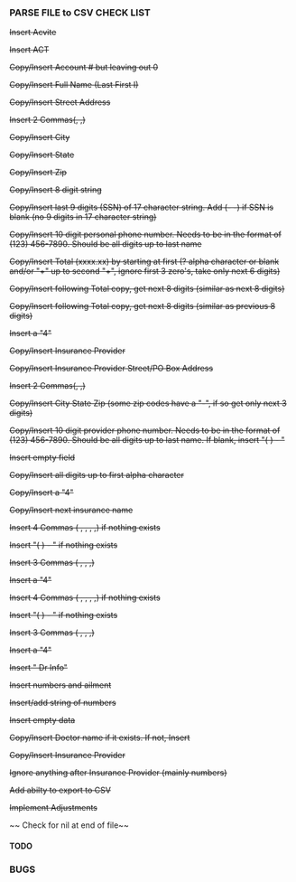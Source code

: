 ### PARSE FILE to CSV CHECK LIST

~~Insert Acvite~~

~~Insert ACT~~

~~Copy/Insert Account # but leaving out 0~~

~~Copy/Insert Full Name (Last First I)~~

~~Copy/Insert Street Address~~

~~Insert 2 Commas(, ,)~~

~~Copy/Insert City~~

~~Copy/Insert State~~

~~Copy/Insert Zip~~

~~Copy/Insert 8 digit string~~

~~Copy/Insert last 9 digits (SSN) of 17 character string. Add (- -) if SSN is blank (no 9 digits in 17 character string)~~

~~Copy/Insert 10 digit personal phone number. Needs to be in the format of (123) 456-7890. Should be all digits up to last name~~

~~Copy/Insert Total (xxxx.xx) by starting at first (? alpha character or blank and/or "+" up to second "+", ignore first 3 zero's, take only next 6 digits)~~

~~Copy/Insert following Total copy, get next 8 digits (similar as next 8 digits)~~

~~Copy/Insert following Total copy, get next 8 digits (similar as previous 8 digits)~~

~~Insert a "4"~~

~~Copy/Insert Insurance Provider~~

~~Copy/Insert Insurance Provider Street/PO Box Address~~

~~Insert 2 Commas(, ,)~~

~~Copy/Insert City State Zip (some zip codes have a "-", if so get only next 3 digits)~~

~~Copy/Insert 10 digit provider phone number. Needs to be in the format of (123) 456-7890. Should be all digits up to last name. If blank, insert "( ) - "~~

~~Insert empty field~~

~~Copy/Insert all digits up to first alpha character~~

~~Copy/Insert a "4"~~

~~Copy/Insert next insurance name~~

~~Insert 4 Commas ( , , , ,) if nothing exists~~

~~Insert "( ) - " if nothing exists~~

~~Insert 3 Commas ( , , ,)~~

~~Insert a "4"~~

~~Insert 4 Commas ( , , , ,) if nothing exists~~

~~Insert "( ) - " if nothing exists~~

~~Insert 3 Commas ( , , ,)~~

~~Insert a "4"~~

~~Insert " Dr Info"~~

~~Insert numbers and ailment~~

~~Insert/add string of numbers~~

~~Insert empty data~~

~~Copy/Insert Doctor name if it exists. If not, Insert~~

~~Copy/Insert Insurance Provider~~

~~Ignore anything after Insurance Provider (mainly numbers)~~

~~Add abilty to export to CSV~~

~~Implement Adjustments~~

~~ Check for nil at end of file~~

#### TODO

### BUGS
